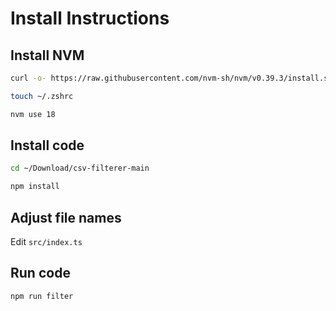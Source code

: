 # Install Instructions
## Install NVM
```bash
curl -o- https://raw.githubusercontent.com/nvm-sh/nvm/v0.39.3/install.sh | bash
```
```bash
touch ~/.zshrc
```
```bash
nvm use 18
```

## Install code
```bash
cd ~/Download/csv-filterer-main
```
```bash
npm install
```

## Adjust file names
Edit `src/index.ts`


## Run code
```bash
npm run filter
```
